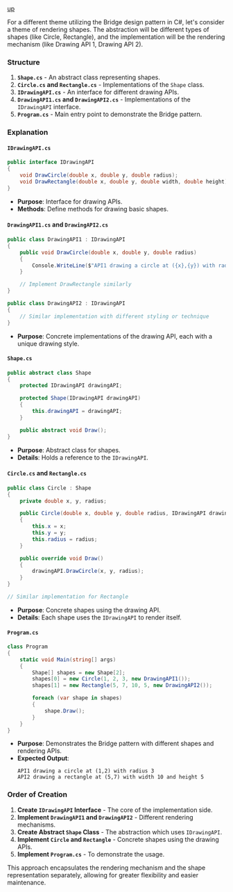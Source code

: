 [up](../README.md)

For a different theme utilizing the Bridge design pattern in C#, let's consider a theme of rendering shapes. The abstraction will be different types of shapes (like Circle, Rectangle), and the implementation will be the rendering mechanism (like Drawing API 1, Drawing API 2).

### Structure

1. **`Shape.cs`** - An abstract class representing shapes.
2. **`Circle.cs` and `Rectangle.cs`** - Implementations of the `Shape` class.
3. **`IDrawingAPI.cs`** - An interface for different drawing APIs.
4. **`DrawingAPI1.cs` and `DrawingAPI2.cs`** - Implementations of the `IDrawingAPI` interface.
5. **`Program.cs`** - Main entry point to demonstrate the Bridge pattern.

### Explanation

#### `IDrawingAPI.cs`
```csharp
public interface IDrawingAPI
{
    void DrawCircle(double x, double y, double radius);
    void DrawRectangle(double x, double y, double width, double height);
}
```
- **Purpose**: Interface for drawing APIs.
- **Methods**: Define methods for drawing basic shapes.

#### `DrawingAPI1.cs` and `DrawingAPI2.cs`
```csharp
public class DrawingAPI1 : IDrawingAPI
{
    public void DrawCircle(double x, double y, double radius) 
    {
        Console.WriteLine($"API1 drawing a circle at ({x},{y}) with radius {radius}");
    }

    // Implement DrawRectangle similarly
}

public class DrawingAPI2 : IDrawingAPI
{
    // Similar implementation with different styling or technique
}
```
- **Purpose**: Concrete implementations of the drawing API, each with a unique drawing style.

#### `Shape.cs`
```csharp
public abstract class Shape
{
    protected IDrawingAPI drawingAPI;

    protected Shape(IDrawingAPI drawingAPI)
    {
        this.drawingAPI = drawingAPI;
    }

    public abstract void Draw();
}
```
- **Purpose**: Abstract class for shapes.
- **Details**: Holds a reference to the `IDrawingAPI`.

#### `Circle.cs` and `Rectangle.cs`
```csharp
public class Circle : Shape
{
    private double x, y, radius;

    public Circle(double x, double y, double radius, IDrawingAPI drawingAPI) : base(drawingAPI)
    {
        this.x = x;
        this.y = y;
        this.radius = radius;
    }

    public override void Draw()
    {
        drawingAPI.DrawCircle(x, y, radius);
    }
}

// Similar implementation for Rectangle
```
- **Purpose**: Concrete shapes using the drawing API.
- **Details**: Each shape uses the `IDrawingAPI` to render itself.

#### `Program.cs`
```csharp
class Program
{
    static void Main(string[] args)
    {
        Shape[] shapes = new Shape[2];
        shapes[0] = new Circle(1, 2, 3, new DrawingAPI1());
        shapes[1] = new Rectangle(5, 7, 10, 5, new DrawingAPI2());

        foreach (var shape in shapes)
        {
            shape.Draw();
        }
    }
}
```
- **Purpose**: Demonstrates the Bridge pattern with different shapes and rendering APIs.
- **Expected Output**: 
  ```
  API1 drawing a circle at (1,2) with radius 3
  API2 drawing a rectangle at (5,7) with width 10 and height 5
  ```

### Order of Creation

1. **Create `IDrawingAPI` Interface** - The core of the implementation side.
2. **Implement `DrawingAPI1` and `DrawingAPI2`** - Different rendering mechanisms.
3. **Create Abstract `Shape` Class** - The abstraction which uses `IDrawingAPI`.
4. **Implement `Circle` and `Rectangle`** - Concrete shapes using the drawing APIs.
5. **Implement `Program.cs`** - To demonstrate the usage.

This approach encapsulates the rendering mechanism and the shape representation separately, allowing for greater flexibility and easier maintenance.
